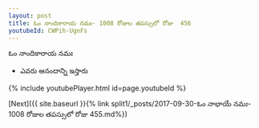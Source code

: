 ```yaml
---
layout: post
title: ఓం నాందికారాయ నమః- 1008 రోజుల తపస్సులో రోజు  456
youtubeId: CWPih-UgnFs
---
```

 
 
 ఓం నాందికారాయ నమః  
 
 -  ఎవరు ఆనందాన్ని ఇస్తారు 
 
  
 
  
 
 
 
 
 
 


{% include youtubePlayer.html id=page.youtubeId %}
 
[Next]({{ site.baseurl }}{% link  split1/_posts/2017-09-30-ఓం నాభాయే నమః- 1008 రోజుల తపస్సులో రోజు  455.md%})
 
